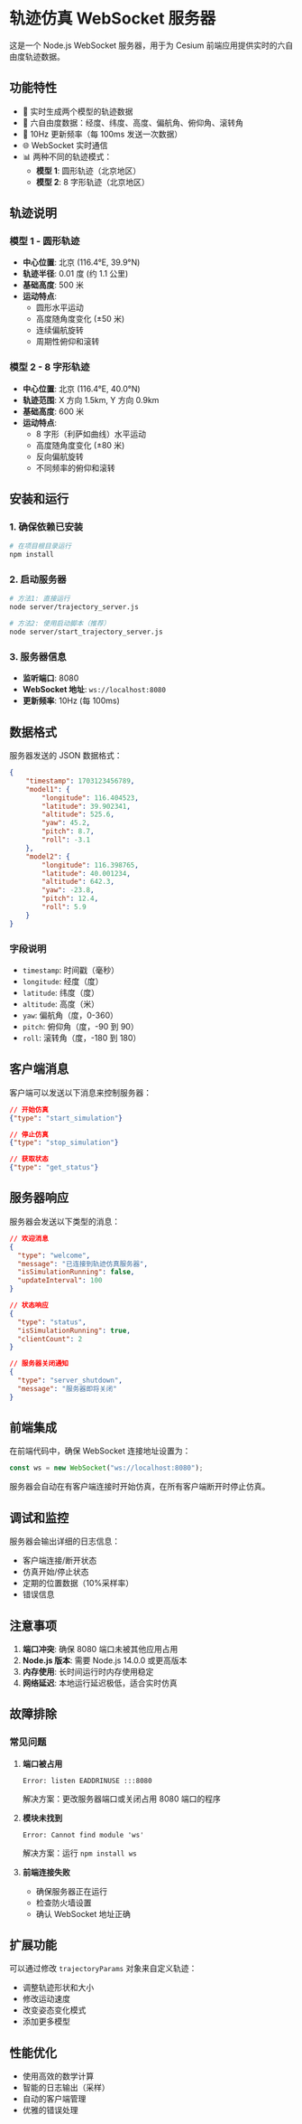 # 轨迹仿真 WebSocket 服务器

这是一个 Node.js WebSocket 服务器，用于为 Cesium 前端应用提供实时的六自由度轨迹数据。

## 功能特性

-   🚀 实时生成两个模型的轨迹数据
-   📍 六自由度数据：经度、纬度、高度、偏航角、俯仰角、滚转角
-   🔄 10Hz 更新频率（每 100ms 发送一次数据）
-   🌐 WebSocket 实时通信
-   📊 两种不同的轨迹模式：
    -   **模型 1**: 圆形轨迹（北京地区）
    -   **模型 2**: 8 字形轨迹（北京地区）

## 轨迹说明

### 模型 1 - 圆形轨迹

-   **中心位置**: 北京 (116.4°E, 39.9°N)
-   **轨迹半径**: 0.01 度 (约 1.1 公里)
-   **基础高度**: 500 米
-   **运动特点**:
    -   圆形水平运动
    -   高度随角度变化 (±50 米)
    -   连续偏航旋转
    -   周期性俯仰和滚转

### 模型 2 - 8 字形轨迹

-   **中心位置**: 北京 (116.4°E, 40.0°N)
-   **轨迹范围**: X 方向 1.5km, Y 方向 0.9km
-   **基础高度**: 600 米
-   **运动特点**:
    -   8 字形（利萨如曲线）水平运动
    -   高度随角度变化 (±80 米)
    -   反向偏航旋转
    -   不同频率的俯仰和滚转

## 安装和运行

### 1. 确保依赖已安装

```bash
# 在项目根目录运行
npm install
```

### 2. 启动服务器

```bash
# 方法1: 直接运行
node server/trajectory_server.js

# 方法2: 使用启动脚本（推荐）
node server/start_trajectory_server.js
```

### 3. 服务器信息

-   **监听端口**: 8080
-   **WebSocket 地址**: `ws://localhost:8080`
-   **更新频率**: 10Hz (每 100ms)

## 数据格式

服务器发送的 JSON 数据格式：

```json
{
    "timestamp": 1703123456789,
    "model1": {
        "longitude": 116.404523,
        "latitude": 39.902341,
        "altitude": 525.6,
        "yaw": 45.2,
        "pitch": 8.7,
        "roll": -3.1
    },
    "model2": {
        "longitude": 116.398765,
        "latitude": 40.001234,
        "altitude": 642.3,
        "yaw": -23.8,
        "pitch": 12.4,
        "roll": 5.9
    }
}
```

### 字段说明

-   `timestamp`: 时间戳（毫秒）
-   `longitude`: 经度（度）
-   `latitude`: 纬度（度）
-   `altitude`: 高度（米）
-   `yaw`: 偏航角（度，0-360）
-   `pitch`: 俯仰角（度，-90 到 90）
-   `roll`: 滚转角（度，-180 到 180）

## 客户端消息

客户端可以发送以下消息来控制服务器：

```json
// 开始仿真
{"type": "start_simulation"}

// 停止仿真
{"type": "stop_simulation"}

// 获取状态
{"type": "get_status"}
```

## 服务器响应

服务器会发送以下类型的消息：

```json
// 欢迎消息
{
  "type": "welcome",
  "message": "已连接到轨迹仿真服务器",
  "isSimulationRunning": false,
  "updateInterval": 100
}

// 状态响应
{
  "type": "status",
  "isSimulationRunning": true,
  "clientCount": 2
}

// 服务器关闭通知
{
  "type": "server_shutdown",
  "message": "服务器即将关闭"
}
```

## 前端集成

在前端代码中，确保 WebSocket 连接地址设置为：

```javascript
const ws = new WebSocket("ws://localhost:8080");
```

服务器会自动在有客户端连接时开始仿真，在所有客户端断开时停止仿真。

## 调试和监控

服务器会输出详细的日志信息：

-   客户端连接/断开状态
-   仿真开始/停止状态
-   定期的位置数据（10%采样率）
-   错误信息

## 注意事项

1. **端口冲突**: 确保 8080 端口未被其他应用占用
2. **Node.js 版本**: 需要 Node.js 14.0.0 或更高版本
3. **内存使用**: 长时间运行时内存使用稳定
4. **网络延迟**: 本地运行延迟极低，适合实时仿真

## 故障排除

### 常见问题

1. **端口被占用**

    ```
    Error: listen EADDRINUSE :::8080
    ```

    解决方案：更改服务器端口或关闭占用 8080 端口的程序

2. **模块未找到**

    ```
    Error: Cannot find module 'ws'
    ```

    解决方案：运行 `npm install ws`

3. **前端连接失败**
    - 确保服务器正在运行
    - 检查防火墙设置
    - 确认 WebSocket 地址正确

## 扩展功能

可以通过修改 `trajectoryParams` 对象来自定义轨迹：

-   调整轨迹形状和大小
-   修改运动速度
-   改变姿态变化模式
-   添加更多模型

## 性能优化

-   使用高效的数学计算
-   智能的日志输出（采样）
-   自动的客户端管理
-   优雅的错误处理
